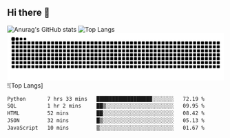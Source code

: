 ## Hi there 👋
![Anurag's GitHub stats](https://github-readme-stats.vercel.app/api?username=CNCoreSteb)
![Top Langs](https://github-readme-stats.vercel.app/api/top-langs/?username=CNCoreSteb)
<picture>
  <source media="(prefers-color-scheme: dark)" srcset="https://raw.githubusercontent.com/CNCoreSteb/CNCoreSteb/output/github-contribution-grid-snake-dark.svg">
  <source media="(prefers-color-scheme: light)" srcset="https://raw.githubusercontent.com/CNCoreSteb/CNCoreSteb/output/github-contribution-grid-snake.svg">
  <img alt="github contribution grid snake animation" src="https://raw.githubusercontent.com/CNCoreSteb/CNCoreSteb/output/github-contribution-grid-snake.svg">
</picture>
![Top Langs]
<!--START_SECTION:waka-->

```txt
Python       7 hrs 33 mins   ██████████████████░░░░░░░   72.19 %
SQL          1 hr 2 mins     ██▒░░░░░░░░░░░░░░░░░░░░░░   09.95 %
HTML         52 mins         ██░░░░░░░░░░░░░░░░░░░░░░░   08.42 %
JSON         32 mins         █▒░░░░░░░░░░░░░░░░░░░░░░░   05.13 %
JavaScript   10 mins         ▒░░░░░░░░░░░░░░░░░░░░░░░░   01.67 %
```

<!--END_SECTION:waka-->


<!--
**CNCoreSteb/CNCoreSteb** is a ✨ _special_ ✨ repository because its `README.md` (this file) appears on your GitHub profile.

Here are some ideas to get you started:

- 🔭 I’m currently working on ...
- 🌱 I’m currently learning ...
- 👯 I’m looking to collaborate on ...
- 🤔 I’m looking for help with ...
- 💬 Ask me about ...
- 📫 How to reach me: ...
- 😄 Pronouns: ...
- ⚡ Fun fact: ...
-->

